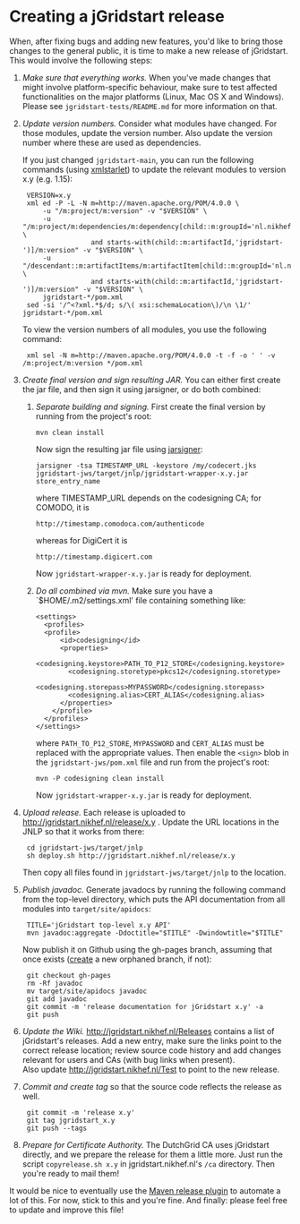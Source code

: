Creating a jGridstart release
=============================

When, after fixing bugs and adding new features, you'd like to bring those
changes to the general public, it is time to make a new release of jGridstart.
This would involve the following steps:


1. *Make sure that everything works.*
   When you've made changes that might involve platform-specific behaviour,
   make sure to test affected functionalities on the major platforms (Linux,
   Mac OS X and Windows). Please see `jgridstart-tests/README.md` for more
   information on that.


2. *Update version numbers.*
   Consider what modules have changed. For those modules, update the version
   number. Also update the version number where these are used as dependencies.

   If you just changed `jgridstart-main`, you can run the following commands
   (using [xmlstarlet]) to update the relevant modules to version x.y (e.g. 1.15):

        VERSION=x.y
        xml ed -P -L -N m=http://maven.apache.org/POM/4.0.0 \
            -u "/m:project/m:version" -v "$VERSION" \
            -u "/m:project/m:dependencies/m:dependency[child::m:groupId='nl.nikhef.jgridstart' \
                        and starts-with(child::m:artifactId,'jgridstart-')]/m:version" -v "$VERSION" \
            -u "/descendant::m:artifactItems/m:artifactItem[child::m:groupId='nl.nikhef.jgridstart' \
                        and starts-with(child::m:artifactId,'jgridstart-')]/m:version" -v "$VERSION" \
            jgridstart-*/pom.xml
        sed -si '/^<?xml.*$/d; s/\( xsi:schemaLocation\)/\n \1/' jgridstart-*/pom.xml

   To view the version numbers of all modules, you use the following command:
   
        xml sel -N m=http://maven.apache.org/POM/4.0.0 -t -f -o ' ' -v /m:project/m:version */pom.xml


3. *Create final version and sign resulting JAR.*
   You can either first create the jar file, and then sign it using jarsigner, or do both combined:
   1. *Separate building and signing.*
      First create the final version by running from the project's root:

          mvn clean install
     
      Now sign the resulting jar file using [jarsigner]:

          jarsigner -tsa TIMESTAMP_URL -keystore /my/codecert.jks jgridstart-jws/target/jnlp/jgridstart-wrapper-x.y.jar store_entry_name

      where TIMESTAMP_URL depends on the codesigning CA; for COMODO, it is
	  
	      http://timestamp.comodoca.com/authenticode
		  
      whereas for DigiCert it is
	  
	      http://timestamp.digicert.com
      
      Now `jgridstart-wrapper-x.y.jar` is ready for deployment.
   2. *Do all combined via mvn.*
      Make sure you have a `$HOME/.m2/settings.xml' file containing something like:

          <settings>
            <profiles>
            <profile>
                <id>codesigning</id>
                <properties>
                  <codesigning.keystore>PATH_TO_P12_STORE</codesigning.keystore>
                  <codesigning.storetype>pkcs12</codesigning.storetype>
                  <codesigning.storepass>MYPASSWORD</codesigning.storepass>
                  <codesigning.alias>CERT_ALIAS</codesigning.alias>
                </properties>
              </profile>
            </profiles>
          </settings>
          
      where `PATH_TO_P12_STORE`, `MYPASSWORD` and `CERT_ALIAS` must be replaced with the appropriate values.
      Then enable the `<sign>` blob in the `jgridstart-jws/pom.xml` file and run from the project's root:
  
          mvn -P codesigning clean install

      Now `jgridstart-wrapper-x.y.jar` is ready for deployment.

4. *Upload release.*
   Each release is uploaded to http://jgridstart.nikhef.nl/release/x.y .
   Update the URL locations in the JNLP so that it works from there:

        cd jgridstart-jws/target/jnlp
        sh deploy.sh http://jgridstart.nikhef.nl/release/x.y

   Then copy all files found in `jgridstart-jws/target/jnlp` to the location.


6. *Publish javadoc.*
   Generate javadocs by running the following command from the top-level
   directory, which puts the API documentation from all modules into
   `target/site/apidocs`:

        TITLE='jGridstart top-level x.y API'
        mvn javadoc:aggregate -Ddoctitle="$TITLE" -Dwindowtitle="$TITLE"

   Now publish it on Github using the gh-pages branch, assuming that once exists
   ([create](https://help.github.com/articles/creating-project-pages-manually)
   a new orphaned branch, if not):

        git checkout gh-pages
        rm -Rf javadoc
        mv target/site/apidocs javadoc
        git add javadoc
        git commit -m 'release documentation for jGridstart x.y' -a
        git push


7. *Update the Wiki.*
   http://jgridstart.nikhef.nl/Releases contains a list of jGridstart's
   releases. Add a new entry, make sure the links point to the correct release
   location; review source code history and add changes relevant for users and
   CAs (with bug links when present).  
   Also update http://jgridstart.nikhef.nl/Test to point to the new release.


8. *Commit and create tag* so that the source code reflects the release as well.

        git commit -m 'release x.y'
        git tag jgridstart_x.y
        git push --tags


9. *Prepare for Certificate Authority.* The DutchGrid CA uses jGridstart
   directly, and we prepare the release for them a little more. Just run the
   script `copyrelease.sh x.y` in jgridstart.nikhef.nl's `/ca` directory. Then
   you're ready to mail them!



It would be nice to eventually use the [Maven release plugin] to automate a lot of this.
For now, stick to this and you're fine.
And finally: please feel free to update and improve this file!


[xmlstarlet]: http://xmlstar.sourceforge.net/
[jarsigner]: http://docs.oracle.com/javase/7/docs/technotes/tools/solaris/jarsigner.html
[Maven release plugin]: http://maven.apache.org/plugins/maven-release-plugin
